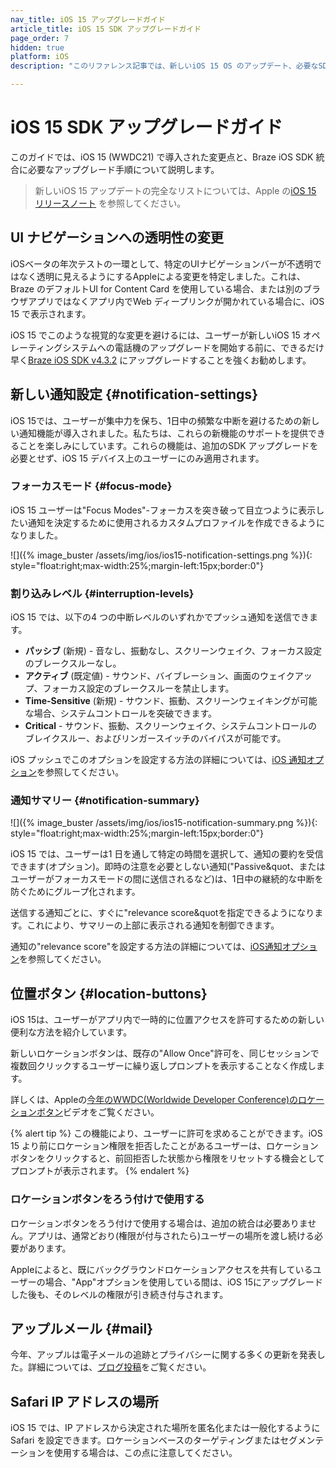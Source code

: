 ```yaml
---
nav_title: iOS 15 アップグレードガイド
article_title: iOS 15 SDK アップグレードガイド
page_order: 7
hidden: true
platform: iOS
description: "このリファレンス記事では、新しいiOS 15 OS のアップデート、必要なSDK のアップデート、および新機能について説明します。"

---
```


# iOS 15 SDK アップグレードガイド

このガイドでは、iOS 15 (WWDC21) で導入された変更点と、Braze iOS SDK 統合に必要なアップグレード手順について説明します。

> 新しいiOS 15 アップデートの完全なリストについては、Apple の[iOS 15 リリースノート](https://developer.apple.com/documentation/ios-ipados-release-notes/ios-ipados-15-release-notes) を参照してください。


## UI ナビゲーションへの透明性の変更

iOSベータの年次テストの一環として、特定のUIナビゲーションバーが不透明ではなく透明に見えるようにするAppleによる変更を特定しました。これは、Braze のデフォルトUI for Content Card を使用している場合、または別のブラウザアプリではなくアプリ内でWeb ディープリンクが開かれている場合に、iOS 15 で表示されます。

iOS 15 でこのような視覚的な変更を避けるには、ユーザーが新しいiOS 15 オペレーティングシステムへの電話機のアップグレードを開始する前に、できるだけ早く[Braze iOS SDK v4.3.2][1] にアップグレードすることを強くお勧めします。

## 新しい通知設定 {#notification-settings}

iOS 15では、ユーザーが集中力を保ち、1日中の頻繁な中断を避けるための新しい通知機能が導入されました。私たちは、これらの新機能のサポートを提供できることを楽しみにしています。これらの機能は、追加のSDK アップグレードを必要とせず、iOS 15 デバイス上のユーザーにのみ適用されます。

### フォーカスモード {#focus-mode}

iOS 15 ユーザーは"Focus Modes"-フォーカスを突き破って目立つように表示したい通知を決定するために使用されるカスタムプロファイルを作成できるようになりました。

![\]({% image_buster /assets/img/ios/ios15-notification-settings.png %}){: style="float:right;max-width:25%;margin-left:15px;border:0"}

### 割り込みレベル {#interruption-levels}

iOS 15 では、以下の4 つの中断レベルのいずれかでプッシュ通知を送信できます。

* **パッシブ** (新規) - 音なし、振動なし、スクリーンウェイク、フォーカス設定のブレークスルーなし。
* **アクティブ** (既定値) - サウンド、バイブレーション、画面のウェイクアップ、フォーカス設定のブレークスルーを禁止します。
* **Time-Sensitive** (新規) - サウンド、振動、スクリーンウェイキングが可能な場合、システムコントロールを突破できます。
* **Critical** \- サウンド、振動、スクリーンウェイク、システムコントロールのブレイクスルー、およびリンガースイッチのバイパスが可能です。

iOS プッシュでこのオプションを設定する方法の詳細については、[iOS 通知オプション]({{site.baseurl}}/user_guide/message_building_by_channel/push/ios/notification_options/#interruption-level)を参照してください。

### 通知サマリー {#notification-summary}

![\]({% image_buster /assets/img/ios/ios15-notification-summary.png %}){: style="float:right;max-width:25%;margin-left:15px;border:0"}

iOS 15 では、ユーザーは1 日を通して特定の時間を選択して、通知の要約を受信できます(オプション)。即時の注意を必要としない通知("Passive&quot、またはユーザーがフォーカスモードの間に送信されるなど)は、1日中の継続的な中断を防ぐためにグループ化されます。

送信する通知ごとに、すぐに"relevance score&quotを指定できるようになります。これにより、サマリーの上部に表示される通知を制御できます。

通知の"relevance score"を設定する方法の詳細については、[iOS通知オプション]({{site.baseurl}}/user_guide/message_building_by_channel/push/ios/notification_options/#relevance-score)を参照してください。

## 位置ボタン {#location-buttons}

iOS 15は、ユーザーがアプリ内で一時的に位置アクセスを許可するための新しい便利な方法を紹介しています。 

新しいロケーションボタンは、既存の"Allow Once"許可を、同じセッションで複数回クリックするユーザーに繰り返しプロンプトを表示することなく作成します。

詳しくは、Appleの[今年のWWDC(Worldwide Developer Conference)のロケーションボタン](https://developer.apple.com/videos/play/wwdc2021/10102/)ビデオをご覧ください。

{% alert tip %}
この機能により、ユーザーに許可を求めることができます。iOS 15 より前にロケーション権限を拒否したことがあるユーザーは、ロケーションボタンをクリックすると、前回拒否した状態から権限をリセットする機会としてプロンプトが表示されます。
{% endalert %}

### ロケーションボタンをろう付けで使用する

ロケーションボタンをろう付けで使用する場合は、追加の統合は必要ありません。アプリは、通常どおり(権限が付与されたら)ユーザーの場所を渡し続ける必要があります。

Appleによると、既にバックグラウンドロケーションアクセスを共有しているユーザーの場合、"App"オプションを使用している間は、iOS 15にアップグレードした後も、そのレベルの権限が引き続き付与されます。

## アップルメール {#mail}

今年、アップルは電子メールの追跡とプライバシーに関する多くの更新を発表した。詳細については、[ブログ投稿](https://www.braze.com/resources/articles/9-ways-email-marketers-can-respond-to-apples-mail-privacy-protection-feature)をご覧ください。

## Safari IP アドレスの場所

iOS 15 では、IP アドレスから決定された場所を匿名化または一般化するようにSafari を設定できます。ロケーションベースのターゲティングまたはセグメンテーションを使用する場合は、この点に注意してください。

[1]: https://github.com/Appboy/appboy-ios-sdk/releases/tag/4.3.2
[2]: https://github.com/Appboy/appboy-ios-sdk/issues
[3]: {{site.baseurl}}/user_guide/message_building_by_channel/push/ios/notification_options/#interruption-level
